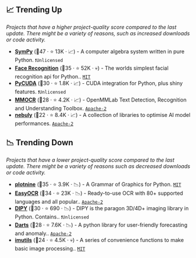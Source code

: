 ## 📈 Trending Up

_Projects that have a higher project-quality score compared to the last update. There might be a variety of reasons, such as increased downloads or code activity._

- <b><a href="https://github.com/sympy/sympy">SymPy</a></b> (🥇47 ·  ⭐ 13K · 📈) - A computer algebra system written in pure Python. <code>❗Unlicensed</code>
- <b><a href="https://github.com/ageitgey/face_recognition">Face Recognition</a></b> (🥈35 ·  ⭐ 52K · 💀) - The worlds simplest facial recognition api for Python.. <code><a href="http://bit.ly/34MBwT8">MIT</a></code> <code><img src="https://git.io/JLy1Q" style="display:inline;" width="13" height="13"></code>
- <b><a href="https://github.com/inducer/pycuda">PyCUDA</a></b> (🥈30 ·  ⭐ 1.8K · 📈) - CUDA integration for Python, plus shiny features. <code>❗Unlicensed</code>
- <b><a href="https://github.com/open-mmlab/mmocr">MMOCR</a></b> (🥉28 ·  ⭐ 4.2K · 📈) - OpenMMLab Text Detection, Recognition and Understanding Toolbox. <code><a href="http://bit.ly/3nYMfla">Apache-2</a></code> <code><img src="https://git.io/JLy1Q" style="display:inline;" width="13" height="13"></code>
- <b><a href="https://github.com/nebuly-ai/optimate">nebuly</a></b> (🥉22 ·  ⭐ 8.4K · 📈) - A collection of libraries to optimise AI model performances. <code><a href="http://bit.ly/3nYMfla">Apache-2</a></code>

## 📉 Trending Down

_Projects that have a lower project-quality score compared to the last update. There might be a variety of reasons such as decreased downloads or code activity._

- <b><a href="https://github.com/has2k1/plotnine">plotnine</a></b> (🥈35 ·  ⭐ 3.9K · 📉) - A Grammar of Graphics for Python. <code><a href="http://bit.ly/34MBwT8">MIT</a></code>
- <b><a href="https://github.com/JaidedAI/EasyOCR">EasyOCR</a></b> (🥈34 ·  ⭐ 23K · 📉) - Ready-to-use OCR with 80+ supported languages and all popular.. <code><a href="http://bit.ly/3nYMfla">Apache-2</a></code>
- <b><a href="https://github.com/dipy/dipy">DIPY</a></b> (🥉30 ·  ⭐ 690 · 📉) - DIPY is the paragon 3D/4D+ imaging library in Python. Contains.. <code>❗Unlicensed</code>
- <b><a href="https://github.com/unit8co/darts">Darts</a></b> (🥈28 ·  ⭐ 7.6K · 📉) - A python library for user-friendly forecasting and anomaly.. <code><a href="http://bit.ly/3nYMfla">Apache-2</a></code>
- <b><a href="https://github.com/PyImageSearch/imutils">imutils</a></b> (🥉24 ·  ⭐ 4.5K · 💀) - A series of convenience functions to make basic image processing.. <code><a href="http://bit.ly/34MBwT8">MIT</a></code>

